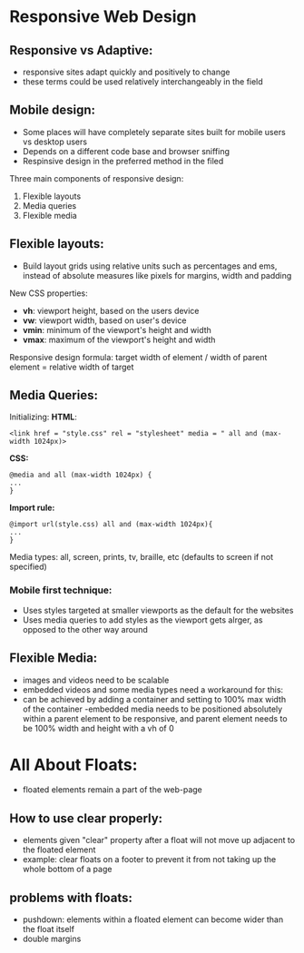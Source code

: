 # Responsive Web Design 

## Responsive vs Adaptive:

- responsive sites adapt quickly and positively to change
- these terms could be used relatively interchangeably in the field

## Mobile design:

- Some places will have completely separate sites built for mobile users vs desktop users
- Depends on a different code base and browser sniffing
- Respinsive design in the preferred method in the filed 


Three main components of responsive design:
1. Flexible layouts
2. Media queries
3. Flexible media

## Flexible layouts:

- Build layout grids using relative units such as percentages and ems, instead of absolute measures like pixels for margins, width and padding

New CSS properties:
- **vh**: viewport height, based on the users device
- **vw**: viewport width, based on user's device
- **vmin**: minimum of the viewport's height and width
- **vmax**: maximum of the viewport's height and width

Responsive design formula:
target width of element / width of parent element = relative width of target

## Media Queries:
Initializing: 
**HTML**: 
````
<link href = "style.css" rel = "stylesheet" media = " all and (max-width 1024px)>
````
**CSS:**
````
@media and all (max-width 1024px) {
...
}
````
**Import rule:**
````
@import url(style.css) all and (max-width 1024px){
...
}
````
Media types: all, screen, prints, tv, braille, etc (defaults to screen if not specified)

### Mobile first technique:
- Uses styles targeted at smaller viewports as the default for the websites
- Uses media queries to add styles as the viewport gets alrger, as opposed to the other way around

## Flexible Media:

- images and videos need to be scalable
- embedded videos and some media types need a workaround for this:
- can be achieved by adding a container and setting to 100% max width of the container
-embedded media needs to be positioned absolutely within a parent element to be responsive, and parent element needs to be 100% width and height with a vh of 0

# All About Floats:

- floated elements remain a part of the web-page

## How to use clear properly:
- elements given "clear" property after a float will not move up adjacent to the floated element
- example: clear floats on a footer to prevent it from not taking up the whole bottom of a page

## problems with floats:
- pushdown: elements within a floated element can become wider than the float itself
- double margins


